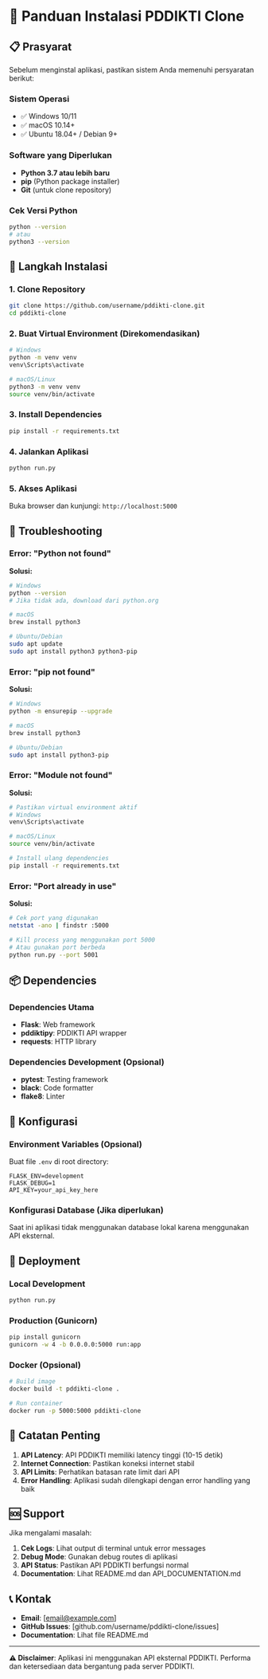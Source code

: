 # 🚀 Panduan Instalasi PDDIKTI Clone

## 📋 Prasyarat

Sebelum menginstal aplikasi, pastikan sistem Anda memenuhi persyaratan berikut:

### Sistem Operasi
- ✅ Windows 10/11
- ✅ macOS 10.14+
- ✅ Ubuntu 18.04+ / Debian 9+

### Software yang Diperlukan
- **Python 3.7 atau lebih baru**
- **pip** (Python package installer)
- **Git** (untuk clone repository)

### Cek Versi Python
```bash
python --version
# atau
python3 --version
```

## 🔧 Langkah Instalasi

### 1. Clone Repository
```bash
git clone https://github.com/username/pddikti-clone.git
cd pddikti-clone
```

### 2. Buat Virtual Environment (Direkomendasikan)
```bash
# Windows
python -m venv venv
venv\Scripts\activate

# macOS/Linux
python3 -m venv venv
source venv/bin/activate
```

### 3. Install Dependencies
```bash
pip install -r requirements.txt
```

### 4. Jalankan Aplikasi
```bash
python run.py
```

### 5. Akses Aplikasi
Buka browser dan kunjungi: `http://localhost:5000`

## 🐛 Troubleshooting

### Error: "Python not found"
**Solusi:**
```bash
# Windows
python --version
# Jika tidak ada, download dari python.org

# macOS
brew install python3

# Ubuntu/Debian
sudo apt update
sudo apt install python3 python3-pip
```

### Error: "pip not found"
**Solusi:**
```bash
# Windows
python -m ensurepip --upgrade

# macOS
brew install python3

# Ubuntu/Debian
sudo apt install python3-pip
```

### Error: "Module not found"
**Solusi:**
```bash
# Pastikan virtual environment aktif
# Windows
venv\Scripts\activate

# macOS/Linux
source venv/bin/activate

# Install ulang dependencies
pip install -r requirements.txt
```

### Error: "Port already in use"
**Solusi:**
```bash
# Cek port yang digunakan
netstat -ano | findstr :5000

# Kill process yang menggunakan port 5000
# Atau gunakan port berbeda
python run.py --port 5001
```

## 📦 Dependencies

### Dependencies Utama
- **Flask**: Web framework
- **pddiktipy**: PDDIKTI API wrapper
- **requests**: HTTP library

### Dependencies Development (Opsional)
- **pytest**: Testing framework
- **black**: Code formatter
- **flake8**: Linter

## 🔧 Konfigurasi

### Environment Variables (Opsional)
Buat file `.env` di root directory:
```env
FLASK_ENV=development
FLASK_DEBUG=1
API_KEY=your_api_key_here
```

### Konfigurasi Database (Jika diperlukan)
Saat ini aplikasi tidak menggunakan database lokal karena menggunakan API eksternal.

## 🚀 Deployment

### Local Development
```bash
python run.py
```

### Production (Gunicorn)
```bash
pip install gunicorn
gunicorn -w 4 -b 0.0.0.0:5000 run:app
```

### Docker (Opsional)
```bash
# Build image
docker build -t pddikti-clone .

# Run container
docker run -p 5000:5000 pddikti-clone
```

## 📝 Catatan Penting

1. **API Latency**: API PDDIKTI memiliki latency tinggi (10-15 detik)
2. **Internet Connection**: Pastikan koneksi internet stabil
3. **API Limits**: Perhatikan batasan rate limit dari API
4. **Error Handling**: Aplikasi sudah dilengkapi dengan error handling yang baik

## 🆘 Support

Jika mengalami masalah:

1. **Cek Logs**: Lihat output di terminal untuk error messages
2. **Debug Mode**: Gunakan debug routes di aplikasi
3. **API Status**: Pastikan API PDDIKTI berfungsi normal
4. **Documentation**: Lihat README.md dan API_DOCUMENTATION.md

## 📞 Kontak

- **Email**: [email@example.com]
- **GitHub Issues**: [github.com/username/pddikti-clone/issues]
- **Documentation**: Lihat file README.md

---

**⚠️ Disclaimer**: Aplikasi ini menggunakan API eksternal PDDIKTI. Performa dan ketersediaan data bergantung pada server PDDIKTI. 